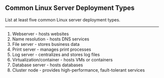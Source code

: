 ## Common Linux Server Deployment Types

List at least five common Linux server deployment types.

---

1. Webserver - hosts websites
2. Name resolution - hosts DNS services
3. File server - stores business data
4. Print server - manages print processes
5. Log server - centralizes and stores log files
6. Virtualization/container - hosts VMs or containers
7. Database server - hosts databases
8. Cluster node - provides high-performance, fault-tolerant services

